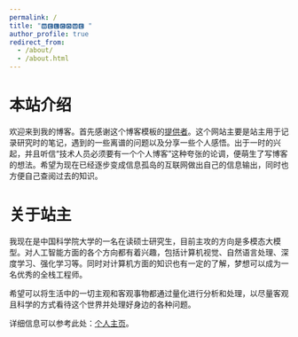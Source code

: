 ```yaml
---
permalink: /
title: "🆆🅴🅻🅲🅾🅼🅴 "
author_profile: true
redirect_from: 
  - /about/
  - /about.html
---
```


本站介绍
======
欢迎来到我的博客。首先感谢这个博客模板的[提供者](https://github.com/academicpages/academicpages.github.io)。这个网站主要是站主用于记录研究时的笔记，遇到的一些离谱的问题以及分享一些个人感悟。出于一时的兴起，并且听信“技术人员必须要有一个个人博客”这种夸张的论调，便萌生了写博客的想法。希望为现在已经逐步变成信息孤岛的互联网做出自己的信息输出，同时也方便自己查阅过去的知识。


关于站主
======

我现在是中国科学院大学的一名在读硕士研究生，目前主攻的方向是多模态大模型。对人工智能方面的各个方向都有着兴趣，包括计算机视觉、自然语言处理、深度学习、强化学习等。同时对计算机方面的知识也有一定的了解，梦想可以成为一名优秀的全栈工程师。

希望可以将生活中的一切主观和客观事物都通过量化进行分析和处理，以尽量客观且科学的方式看待这个世界并处理好身边的各种问题。

详细信息可以参考此处：[个人主页](https://senmo996.github.io/cv/)。